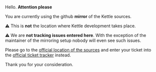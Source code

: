 
Hello. __Attention please__

You are currently using the github __mirror__ of the Kettle sources.

:warning: This is __not__ the location where Kettle development takes place.

:warning: We are __not tracking issues entered here__. With the
exception of the maintainer of the mirroring setup nobody will even
see such issues.

Please go to the
[official location of the sources](https://core.tcl-lang.org/akupries/kettle)
and enter your ticket into the
[official ticket tracker](https://core.tcl-lang.org/akupries/kettle/reportlist)
instead.

Thank you for your consideration.

